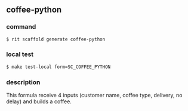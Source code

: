 ## coffee-python

### command
```bash
$ rit scaffold generate coffee-python
```

### local test
```bash
$ make test-local form=SC_COFFEE_PYTHON
```

### description
This formula receive 4 inputs (customer name, coffee type, delivery, no delay) and builds a coffee.